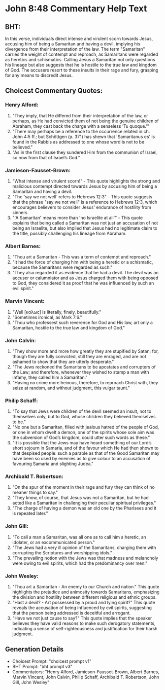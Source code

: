 # John 8:48 Commentary Help Text

## BHT:
In this verse, individuals direct intense and virulent scorn towards Jesus, accusing him of being a Samaritan and having a devil, implying his divergence from their interpretation of the law. The term "Samaritan" carries the weight of contempt and reproach, as Samaritans were regarded as heretics and schismatics. Calling Jesus a Samaritan not only questions his lineage but also suggests that he is hostile to the true law and kingdom of God. The accusers resort to these insults in their rage and fury, grasping for any means to discredit Jesus.

## Choicest Commentary Quotes:
### Henry Alford:
1. "They imply, that He differed from their interpretation of the law, or perhaps, as He had convicted them of not being the genuine children of Abraham, they cast back the charge with a senseless ‘Tu quoque.’" 
2. "There may perhaps be a reference to the occurrence related in ch. John 4:5 ff.; but Schöttgen (p. 371) has shewn that 'Samaritanus es' is found in the Rabbis as addressed to one whose word is not to be believed."
3. "As in the first clause they sundered Him from the communion of Israel, so now from that of Israel’s God."

### Jamieson-Fausset-Brown:
1. "What intense and virulent scorn!" - This quote highlights the strong and malicious contempt directed towards Jesus by accusing him of being a Samaritan and having a devil.
2. "The 'say we not well' refers to Hebrews 12:3" - This quote suggests that the phrase "say we not well" is a reference to Hebrews 12:3, which encourages believers to consider Jesus' endurance of hostility from sinners.
3. "'A Samaritan' means more than 'no Israelite at all'" - This quote explains that being called a Samaritan was not just an accusation of not being an Israelite, but also implied that Jesus had no legitimate claim to the title, possibly challenging his lineage from Abraham.

### Albert Barnes:
1. "Thou art a Samaritan - This was a term of contempt and reproach."
2. "It had the force of charging him with being a heretic or a schismatic, because the Samaritans were regarded as such."
3. "They also regarded it as evidence that he had a devil. The devil was an accuser or calumniator and as Jesus charged them with being opposed to God, they considered it as proof that he was influenced by such an evil spirit."

### Marvin Vincent:
1. "Well [καλως] is literally, finely, beautifully." 
2. "Sometimes ironical, as Mark 7:6." 
3. "Thou who professest such reverence for God and His law, art only a Samaritan, hostile to the true law and kingdom of God."

### John Calvin:
1. "They show more and more how greatly they are stupified by Satan; for, though they are fully convicted, still they are enraged, and are not ashamed to show that they are utterly desperate."
2. "The Jews reckoned the Samaritans to be apostates and corrupters of the Law; and therefore, whenever they wished to stamp a man with infamy, they called him a Samaritan."
3. "Having no crime more heinous, therefore, to reproach Christ with, they seize at random, and without judgment, this vulgar taunt."

### Philip Schaff:
1. "To say that Jews were children of the devil seemed an insult, not to themselves only, but to God, whose children they believed themselves to be."
2. "No one but a Samaritan, filled with jealous hatred of the people of God, or one in whom dwelt a demon, one of the spirits whose sole aim was the subversion of God’s kingdom, could utter such words as these."
3. "It is possible that the Jews may have heard something of our Lord’s short sojourn in Samaria, and of the favour which He had then shown to that despised people: such a parable as that of the Good Samaritan may have been so used by enemies as to give colour to an accusation of favouring Samaria and slighting Judea."

### Archibald T. Robertson:
1. "On the spur of the moment in their rage and fury they can think of no meaner things to say."
2. "They know, of course, that Jesus was not a Samaritan, but he had acted like a Samaritan in challenging their peculiar spiritual privileges."
3. "The charge of having a demon was an old one by the Pharisees and it is repeated later."

### John Gill:
1. "To call a man a Samaritan, was all one as to call him a heretic, an idolater, or an excommunicated person."
2. "The Jews had a very ill opinion of the Samaritans, charging them with corrupting the Scriptures and worshipping idols."
3. "The prevailing notion with the Jews was that madness and melancholy were owing to evil spirits, which had the predominancy over men."

### John Wesley:
1. "Thou art a Samaritan - An enemy to our Church and nation." This quote highlights the prejudice and animosity towards Samaritans, emphasizing the division and hostility between different religious and ethnic groups.
2. "Hast a devil? - Art possessed by a proud and lying spirit?" This quote reveals the accusation of being influenced by evil spirits, suggesting that the person being addressed is deceitful and arrogant.
3. "Have we not just cause to say?" This quote implies that the speaker believes they have valid reasons to make such derogatory statements, indicating a sense of self-righteousness and justification for their harsh judgment.


## Generation Details
- Choicest Prompt: "choicest prompt v1"
- BHT Prompt: "bht prompt v3"
- Commentators: "Henry Alford, Jamieson-Fausset-Brown, Albert Barnes, Marvin Vincent, John Calvin, Philip Schaff, Archibald T. Robertson, John Gill, John Wesley"
